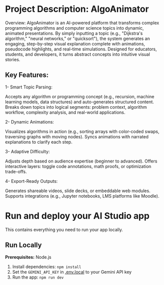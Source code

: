 # Project Description: AlgoAnimator

Overview:
AlgoAnimator is an AI-powered platform that transforms complex programming algorithms and computer science topics into dynamic, animated presentations. By simply inputting a topic (e.g., "Dijkstra's algorithm," "neural networks," or "quicksort"), the system generates an engaging, step-by-step visual explanation complete with animations, pseudocode highlights, and real-time simulations. Designed for educators, students, and developers, it turns abstract concepts into intuitive visual stories.

## Key Features:

1- Smart Topic Parsing:

Accepts any algorithm or programming concept (e.g., recursion, machine learning models, data structures) and auto-generates structured content.
Breaks down topics into logical segments: problem context, algorithm workflow, complexity analysis, and real-world applications.

2- Dynamic Animations:

Visualizes algorithms in action (e.g., sorting arrays with color-coded swaps, traversing graphs with moving nodes).
Syncs animations with narrated explanations to clarify each step.

3- Adaptive Difficulty:

Adjusts depth based on audience expertise (beginner to advanced).
Offers interactive layers: toggle code annotations, math proofs, or optimization trade-offs.

4- Export-Ready Outputs:

Generates shareable videos, slide decks, or embeddable web modules.
Supports integrations (e.g., Jupyter notebooks, LMS platforms like Moodle).

# Run and deploy your AI Studio app

This contains everything you need to run your app locally.

## Run Locally

**Prerequisites:**  Node.js


1. Install dependencies:
   `npm install`
2. Set the `GEMINI_API_KEY` in [.env.local](.env.local) to your Gemini API key
3. Run the app:
   `npm run dev`
